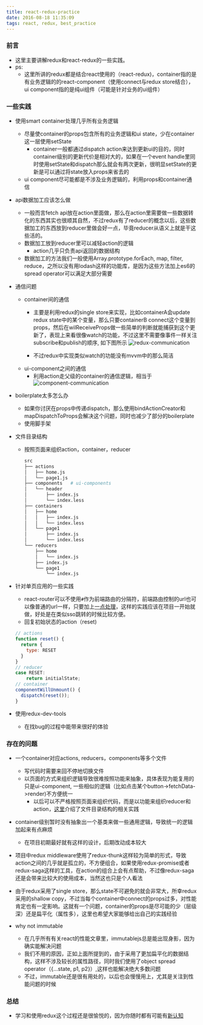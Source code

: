 ```yaml
---
title: react-redux-practice
date: 2016-08-18 11:35:09
tags: react, redux, best_practice
---
```


### 前言
  - 这里主要讲解redux和react-redux的一些实践。
  - ps:
    - 这里所讲的redux都是结合react使用的（react-redux)，container指的是有业务逻辑的的react-component（使用connect与redux store结合），ui component指的是纯ui组件（可能是针对业务的ui组件）

### 一些实践
  - 使用smart container处理几乎所有业务逻辑
    - 尽量使container的props包含所有的业务逻辑和ui state，少在container这一层使用setState
      - container一般都通过dispatch action来达到更新ui的目的，同时container级别的更新代价是相对大的，如果在一个event handle里同时使用setState和dispatch那么就会有两次更新，很明显setState的更新是可以通过将state放入props来省去的
    - ui component尽可能都是不涉及业务逻辑的，利用props和container通信
  - api数据加工应该怎么做
    - 一般而言fetch api放在action里面做，那么在action里需要做一些数据转化的东西其实也很顺其自然，不过redux有了reducer的概念以后，这些数据加工的东西放到reducer里做会好一点，毕竟reducer从语义上就是干这些活的。
    - 数据加工放到reducer里可以减轻action的逻辑
      - action几乎只负责api返回的数据结构
    - 数据加工的方法我们一般使用Array.prototype.forEach, map, filter, reduce，之所以没有用lodash这样的功能库，是因为这些方法加上es6的spread operator可以满足大部分需要

  - 通信问题
    - container间的通信
      - 主要是利用redux的single store来实现，比如containerA会update redux state中的某个变量，那么只要containerB connect这个变量到props，然后在wilReceiveProps做一些简单的判断就能捕获到这个更新了，表现上来看很像watch的功能，不过这里不需要像事件一样关注subscribe和publish的顺序, 如下图所示
        ![redux-communication](https://www.skyitachi.cn/oss/pic/reduex-container-communication.png)

      - 不过redux中实现类似watch的功能没有mvvm中的那么简洁
    - ui-component之间的通信
      - 利用action走父级的container的通信逻辑，相当于
        ![component-communication](https://www.skyitachi.cn/oss/pic/redux-component-communication.png)

  - boilerplate太多怎么办
    - 如果你讨厌在props中传递dispatch，那么使用bindActionCreator和mapDispatchToProps会解决这个问题，同时也减少了部分的boilerplate
	- 使用脚手架
  - 文件目录结构
    - 按照页面来组织action，container，reducer
      ```bash
      src
      ├── actions
      │   ├── home.js
      │   └── page1.js
      ├── components   # ui-components
      │   └── header
      │       ├── index.js
      │       └── index.less
      ├── containers  
      │   ├── home
      │   │   ├── index.js
      │   │   └── index.less
      │   └── page1
      │       ├── index.js
      │       └── index.less
      └── reducers
          ├── home
          │   └── index.js
          ├── index.js
          └── page1
              └── index.js
      ```
  - 针对单页应用的一些实践
    - react-router可以不使用`#`作为前端路由的分隔符，前端路由控制的url也可以像普通的url一样，只要加上[一点处理](https://github.com/reactjs/react-router/blob/master/docs/guides/Histories.md)，这样的实践应该在项目一开始就做，好处是在类似sso跳转的时候比较方便。
    - 回复初始状态的action（reset)

    ```javascript
    // actions
    function reset() {
      return {
        type: RESET
      }  
    }
    // reducer
    case RESET:
    	return initialState;
    // container
    componentWillUnmount() {
      dispatch(reset());
    }
    ```
  - 使用redux-dev-tools
    - 在找bug的过程中能带来很好的体验

### 存在的问题
- 一个container对应actions, reducers，components等多个文件
	- 写代码时需要来回不停地切换文件
	- 以页面的方式来组织逻辑导致很难按照功能来抽象，具体表现为能复用的只是ui-component, 一些相似的逻辑（比如点击某个button->fetchData->render)不方便统一
		- 以后可以不严格按照页面来组织代码，而是以功能来组织reducer和action，[这里](https://blog.maxleap.cn/archives/930)介绍了文件目录结构的相关实践

- container级别暂时没有抽象出一个基类来做一些通用逻辑，导致统一的逻辑加起来有点麻烦
  - 在项目初期最好就有这样的设计，后期改动成本较大

- 项目中redux middleware使用了redux-thunk这样较为简单的形式，导致action之间的几乎就是孤立的，不方便组合，如果使用redux-promise或者redux-saga这样的工具，在action的组合上会有点帮助，不过像redux-saga还是会带来比较大的使用成本，当然这也只是个人看法

- 由于redux采用了single store，那么state不可避免的就会非常大，所幸redux采用的shallow copy，不过当每个container中connect的props过多，对性能肯定也有一定影响。这就有一个问题，container的props是尽可能的少（层级深）还是扁平化（属性多），这里也希望大家能够给出自己的实践经验

- why not immutable
  - 在几乎所有有关react的性能文章里，immutablejs总是能出现身影，因为确实能解决问题
  - 我们不用的原因，正如上面所提到的，由于采用了更加扁平化的数据结构，这样不涉及较长的属性路径，同时我们使用了object spread operator（{…state, p1, p2}）,这样也能解决绝大多数问题
  - 不过，immutable还是很有用处的，以后也会慢慢用上，尤其是关注到性能问题的时候

### 总结

  - 学习和使用redux这个过程还是很愉悦的，因为你随时都有可能有[新认知](https://github.com/sorrycc/dva)
